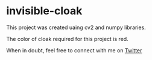 # invisible-cloak

This project was created uaing cv2 and numpy libraries.

The color of cloak required for this project is red.

When in doubt, feel free to connect with me on [Twitter](https://twitter.com/nishank_02)

